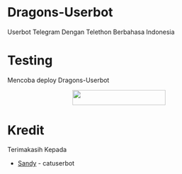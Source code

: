 # Dragons-Userbot

Userbot Telegram Dengan Telethon Berbahasa Indonesia
# Testing

Mencoba deploy Dragons-Userbot

<p align="center"><a href="https://heroku.com/deploy?template=https://github.com/sophiashirashaki/Dragons-Userbot/blob/main/dragons/plugins/alive.py"> <img src="https://img.shields.io/badge/Deploy%20Ke%20Heroku-black?style=flat&logo=heroku" width="210" height="34.45" /></a></p>

# Kredit 

Terimakasih Kepada

*   [Sandy](https://github.com/sandy1709) - catuserbot

